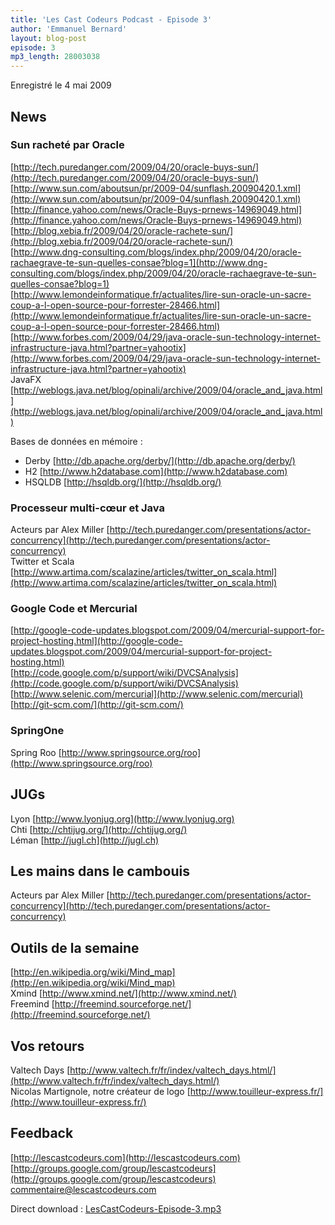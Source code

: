 ```yaml
---
title: 'Les Cast Codeurs Podcast - Episode 3'
author: 'Emmanuel Bernard'
layout: blog-post
episode: 3
mp3_length: 28003038
---
```

Enregistré le 4 mai 2009

## News
### Sun racheté par Oracle
[http://tech.puredanger.com/2009/04/20/oracle-buys-sun/](http://tech.puredanger.com/2009/04/20/oracle-buys-sun/)  
[http://www.sun.com/aboutsun/pr/2009-04/sunflash.20090420.1.xml](http://www.sun.com/aboutsun/pr/2009-04/sunflash.20090420.1.xml)  
[http://finance.yahoo.com/news/Oracle-Buys-prnews-14969049.html](http://finance.yahoo.com/news/Oracle-Buys-prnews-14969049.html)  
[http://blog.xebia.fr/2009/04/20/oracle-rachete-sun/](http://blog.xebia.fr/2009/04/20/oracle-rachete-sun/)  
[http://www.dng-consulting.com/blogs/index.php/2009/04/20/oracle-rachaegrave-te-sun-quelles-consae?blog=1](http://www.dng-consulting.com/blogs/index.php/2009/04/20/oracle-rachaegrave-te-sun-quelles-consae?blog=1)  
[http://www.lemondeinformatique.fr/actualites/lire-sun-oracle-un-sacre-coup-a-l-open-source-pour-forrester-28466.html](http://www.lemondeinformatique.fr/actualites/lire-sun-oracle-un-sacre-coup-a-l-open-source-pour-forrester-28466.html)  
[http://www.forbes.com/2009/04/29/java-oracle-sun-technology-internet-infrastructure-java.html?partner=yahootix](http://www.forbes.com/2009/04/29/java-oracle-sun-technology-internet-infrastructure-java.html?partner=yahootix)  
JavaFX [http://weblogs.java.net/blog/opinali/archive/2009/04/oracle_and_java.html](http://weblogs.java.net/blog/opinali/archive/2009/04/oracle_and_java.html)

Bases de données en mémoire :

- Derby [http://db.apache.org/derby/](http://db.apache.org/derby/)
- H2 [http://www.h2database.com](http://www.h2database.com)
- HSQLDB [http://hsqldb.org/](http://hsqldb.org/)

### Processeur multi-cœur et Java
Acteurs par Alex Miller [http://tech.puredanger.com/presentations/actor-concurrency](http://tech.puredanger.com/presentations/actor-concurrency)  
Twitter et Scala [http://www.artima.com/scalazine/articles/twitter_on_scala.html](http://www.artima.com/scalazine/articles/twitter_on_scala.html)  

### Google Code et Mercurial
[http://google-code-updates.blogspot.com/2009/04/mercurial-support-for-project-hosting.html](http://google-code-updates.blogspot.com/2009/04/mercurial-support-for-project-hosting.html)  
[http://code.google.com/p/support/wiki/DVCSAnalysis](http://code.google.com/p/support/wiki/DVCSAnalysis)  
[http://www.selenic.com/mercurial](http://www.selenic.com/mercurial)  
[http://git-scm.com/](http://git-scm.com/)

### SpringOne
Spring Roo [http://www.springsource.org/roo](http://www.springsource.org/roo)

## JUGs
Lyon [http://www.lyonjug.org](http://www.lyonjug.org)  
Chti [http://chtijug.org/](http://chtijug.org/)  
Léman [http://jugl.ch](http://jugl.ch)

## Les mains dans le cambouis
Acteurs par Alex Miller [http://tech.puredanger.com/presentations/actor-concurrency](http://tech.puredanger.com/presentations/actor-concurrency)

## Outils de la semaine
[http://en.wikipedia.org/wiki/Mind_map](http://en.wikipedia.org/wiki/Mind_map)  
Xmind [http://www.xmind.net/](http://www.xmind.net/)  
Freemind [http://freemind.sourceforge.net/](http://freemind.sourceforge.net/)

## Vos retours
Valtech Days [http://www.valtech.fr/fr/index/valtech_days.html/](http://www.valtech.fr/fr/index/valtech_days.html/)  
Nicolas Martignole, notre créateur de logo [http://www.touilleur-express.fr/](http://www.touilleur-express.fr/)

## Feedback
[http://lescastcodeurs.com](http://lescastcodeurs.com)  
[http://groups.google.com/group/lescastcodeurs](http://groups.google.com/group/lescastcodeurs)  
[commentaire@lescastcodeurs.com](mailto:commentaire@lescastcodeurs.com)  

Direct download : [LesCastCodeurs-Episode-3.mp3](http://media.libsyn.com/media/lescastcodeurs/LesCastCodeurs-Episode-3.mp3)
